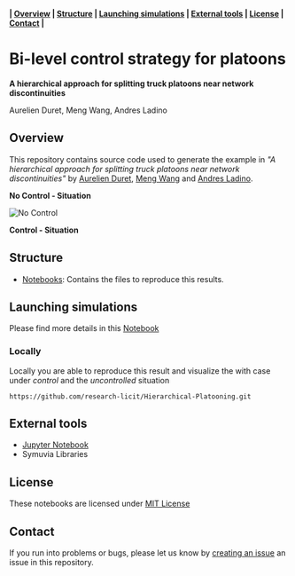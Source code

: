 **| [Overview](#overview) | [Structure](#structure) | [Launching simulations](#launching-simulations) | [External tools](#external-tools) | [License](#license) | [Contact](#contact) |**

# Bi-level control strategy for platoons

**A hierarchical approach for splitting truck platoons near network discontinuities**

Aurelien Duret, Meng Wang, Andres Ladino

## Overview 

This repository contains source code used to generate the example in *"A hierarchical approach for splitting truck platoons near network discontinuities"* by [Aurelien Duret](https://www.researchgate.net/profile/Aurelien_Duret), [Meng Wang](http://mengwang.eu) and  [Andres Ladino](https://github.com/aladinoster). 

**No Control - Situation** 

![No Control](Output/no-control.gif) 

**Control - Situation** 

## Structure 

- [Notebooks](notebooks): Contains the files to reproduce this results. 

## Launching simulations 

Please find more details in this [Notebook](Output/00-Menu.ipynb)

### Locally 

Locally you are able to reproduce this result and visualize the with case under *control* and the *uncontrolled* situation

```
https://github.com/research-licit/Hierarchical-Platooning.git
```

## External tools

- [Jupyter Notebook](https://jupyter.readthedocs.io/en/latest/)
- Symuvia Libraries

## License

These notebooks are licensed under [MIT License](https://github.com/research-licit/Hierarchical-Platooning/blob/master/LICENSE)

## Contact 

If you run into problems or bugs, please let us know by [creating an issue](https://github.com/research-licit/Hierarchical-Platooning/issues/new) an issue in this repository.